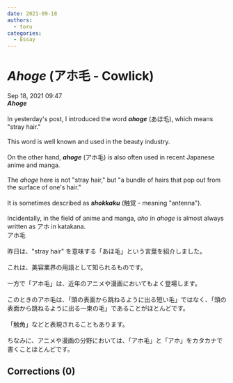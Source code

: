 ```yaml
---
date: 2021-09-18
authors:
  - toru
categories:
  - Essay
---
```


<h1 id="subject_show"><strong><em>Ahoge</strong></em> (アホ毛 - Cowlick)</h1>
<div class="date">Sep 18, 2021 09:47</div>
<div id="post"><div id="body_show_ori">
<strong><em>Ahoge</strong></em><br/><br/>In yesterday's post, I introduced the word <strong><em>ahoge</em></strong> (あほ毛), which means "stray hair."<br/><br/>This word is well known and used in the beauty industry.<br/><br/>On the other hand, <strong><em>ahoge</em></strong> (アホ毛) is also often used in recent Japanese anime and manga.<br/><br/>The <em>ahoge</em> here is not "stray hair," but "a bundle of hairs that pop out from the surface of one's hair."<br/><br/>It is sometimes described as <strong><em>shokkaku</em></strong> (触覚 - meaning "antenna").<br/><br/>Incidentally, in the field of anime and manga, <em>aho</em> in <em>ahoge</em> is almost always written as アホ in katakana.
</div></div>

<!-- more -->

<div id="post_ja"><div id="body_show_mo">
アホ毛<br/><br/>昨日は、"stray hair" を意味する「あほ毛」という言葉を紹介しました。<br/><br/>これは、美容業界の用語として知られるものです。<br/><br/>一方で「アホ毛」は、近年のアニメや漫画においてもよく登場します。<br/><br/>このときのアホ毛は、「頭の表面から跳ねるように出る短い毛」ではなく、「頭の表面から跳ねるように出る一束の毛」であることがほとんどです。<br/><br/>「触角」などと表現されることもあります。<br/><br/>ちなみに、アニメや漫画の分野においては、「アホ毛」と「アホ」をカタカナで書くことほとんどです。
</div></div>

## Corrections (0)
